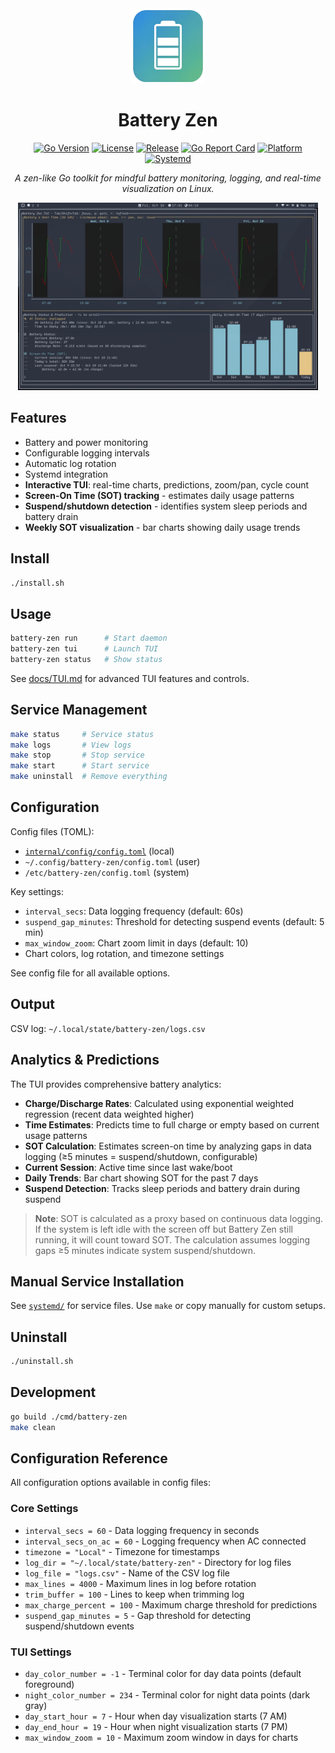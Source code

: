 
<div align="center">
<img src="assets/battery-zen.png" alt="Battery Zen Logo" width="120" />

# Battery Zen

[![Go Version](https://img.shields.io/badge/Go-1.22+-00ADD8?style=flat&logo=go)](https://go.dev/)
[![License](https://img.shields.io/github/license/Prajwal-Prathiksh/battery-zen?style=flat)](https://github.com/Prajwal-Prathiksh/battery-zen/blob/main/LICENSE)
[![Release](https://img.shields.io/github/v/release/Prajwal-Prathiksh/battery-zen?style=flat)](https://github.com/Prajwal-Prathiksh/battery-zen/releases)
[![Go Report Card](https://goreportcard.com/badge/github.com/Prajwal-Prathiksh/battery-zen)](https://goreportcard.com/report/github.com/Prajwal-Prathiksh/battery-zen)
[![Platform](https://img.shields.io/badge/platform-Linux-blue?style=flat&logo=linux)](https://www.linux.org/)
[![Systemd](https://img.shields.io/badge/systemd-supported-green?style=flat)](https://systemd.io/)

*A zen-like Go toolkit for mindful battery monitoring, logging, and real-time visualization on Linux.*

<img src="assets/battery-zen-tui-v7-screenshot.png" alt="Battery Zen TUI Screenshot" width="480" />

</div>

## Features

- Battery and power monitoring
- Configurable logging intervals
- Automatic log rotation
- Systemd integration
- **Interactive TUI**: real-time charts, predictions, zoom/pan, cycle count
- **Screen-On Time (SOT) tracking** - estimates daily usage patterns
- **Suspend/shutdown detection** - identifies system sleep periods and battery drain
- **Weekly SOT visualization** - bar charts showing daily usage trends


## Install

```bash
./install.sh
```


## Usage

```bash
battery-zen run      # Start daemon
battery-zen tui      # Launch TUI
battery-zen status   # Show status
```

See [docs/TUI.md](docs/TUI.md) for advanced TUI features and controls.


## Service Management

```bash
make status     # Service status
make logs       # View logs
make stop       # Stop service
make start      # Start service
make uninstall  # Remove everything
```


## Configuration

Config files (TOML):
- [`internal/config/config.toml`](internal/config/config.toml) (local)
- `~/.config/battery-zen/config.toml` (user)
- `/etc/battery-zen/config.toml` (system)

Key settings:
- `interval_secs`: Data logging frequency (default: 60s)
- `suspend_gap_minutes`: Threshold for detecting suspend events (default: 5 min)
- `max_window_zoom`: Chart zoom limit in days (default: 10)
- Chart colors, log rotation, and timezone settings

See config file for all available options.



## Output

CSV log: `~/.local/state/battery-zen/logs.csv`


## Analytics & Predictions

The TUI provides comprehensive battery analytics:

- **Charge/Discharge Rates**: Calculated using exponential weighted regression (recent data weighted higher)
- **Time Estimates**: Predicts time to full charge or empty based on current usage patterns
- **SOT Calculation**: Estimates screen-on time by analyzing gaps in data logging (≥5 minutes = suspend/shutdown, configurable)
- **Current Session**: Active time since last wake/boot
- **Daily Trends**: Bar chart showing SOT for the past 7 days
- **Suspend Detection**: Tracks sleep periods and battery drain during suspend

> **Note**: SOT is calculated as a proxy based on continuous data logging. If the system is left idle with the screen off but Battery Zen still running, it will count toward SOT. The calculation assumes logging gaps ≥5 minutes indicate system suspend/shutdown.


## Manual Service Installation

See [`systemd/`](systemd/) for service files. Use `make` or copy manually for custom setups.


## Uninstall

```bash
./uninstall.sh
```


## Development

```bash
go build ./cmd/battery-zen
make clean
```


## Configuration Reference

All configuration options available in config files:

### Core Settings
- `interval_secs = 60` - Data logging frequency in seconds
- `interval_secs_on_ac = 60` - Logging frequency when AC connected
- `timezone = "Local"` - Timezone for timestamps
- `log_dir = "~/.local/state/battery-zen"` - Directory for log files
- `log_file = "logs.csv"` - Name of the CSV log file
- `max_lines = 4000` - Maximum lines in log before rotation
- `trim_buffer = 100` - Lines to keep when trimming log
- `max_charge_percent = 100` - Maximum charge threshold for predictions
- `suspend_gap_minutes = 5` - Gap threshold for detecting suspend/shutdown events

### TUI Settings
- `day_color_number = -1` - Terminal color for day data points (default foreground)
- `night_color_number = 234` - Terminal color for night data points (dark gray)
- `day_start_hour = 7` - Hour when day visualization starts (7 AM)
- `day_end_hour = 19` - Hour when night visualization starts (7 PM)
- `max_window_zoom = 10` - Maximum zoom window in days for charts
